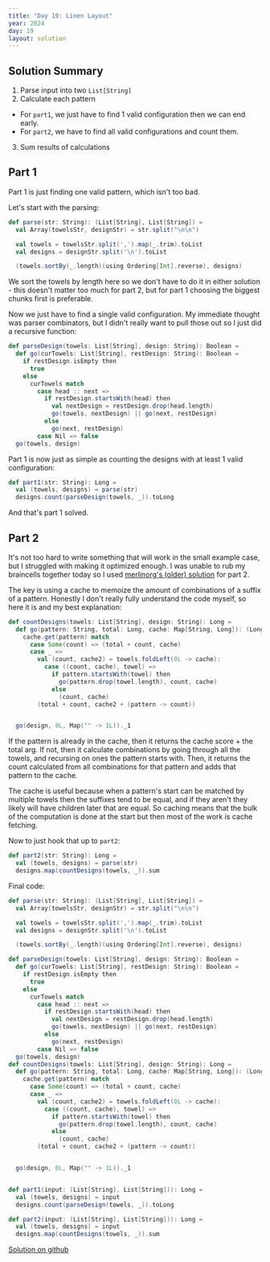 ```yaml
---
title: "Day 19: Linen Layout"
year: 2024
day: 19
layout: solution
---
```


## Solution Summary

1. Parse input into two `List[String]`
2. Calculate each pattern
  * For `part1`, we just have to find 1 valid configuration then we can end early.
  * For `part2`, we have to find all valid configurations and count them.
3. Sum results of calculations

## Part 1

Part 1 is just finding one valid pattern, which isn't too bad.

Let's start with the parsing:

```scala
def parse(str: String): (List[String], List[String]) =
  val Array(towelsStr, designStr) = str.split("\n\n")

  val towels = towelsStr.split(',').map(_.trim).toList
  val designs = designStr.split('\n').toList

  (towels.sortBy(_.length)(using Ordering[Int].reverse), designs)
```

We sort the towels by length here so we don't have to do it in either solution - this doesn't matter too much for part 2, but
for part 1 choosing the biggest chunks first is preferable.

Now we just have to find a single valid configuration. My immediate thought was parser combinators, but I didn't really
want to pull those out so I just did a recursive function:

```scala
def parseDesign(towels: List[String], design: String): Boolean =
  def go(curTowels: List[String], restDesign: String): Boolean =
    if restDesign.isEmpty then
      true
    else
      curTowels match
        case head :: next =>
          if restDesign.startsWith(head) then
            val nextDesign = restDesign.drop(head.length)
            go(towels, nextDesign) || go(next, restDesign)
          else
            go(next, restDesign)
        case Nil => false
  go(towels, design)
```

Part 1 is now just as simple as counting the designs with at least 1 valid configuration:

```scala
def part1(str: String): Long =
  val (towels, designs) = parse(str)
  designs.count(parseDesign(towels, _)).toLong
```

And that's part 1 solved.

## Part 2

It's not too hard to write something that will work in the small example case, but I struggled with making it optimized enough.
I was unable to rub my braincells together today so I used [merlinorg's (older) solution](https://github.com/merlinorg/aoc2024/blob/082c1fb45953d698f2072e9bc0db90ddb2b37323/src/main/scala/Day19.scala) for part 2.

The key is using a cache to memoize the amount of combinations of a suffix of a pattern. Honestly I don't really fully understand the code myself, so here it is
and my best explanation:

```scala
def countDesigns(towels: List[String], design: String): Long =
  def go(pattern: String, total: Long, cache: Map[String, Long]): (Long, Map[String, Long]) =
    cache.get(pattern) match
      case Some(count) => (total + count, cache)
      case _ =>
        val (count, cache2) = towels.foldLeft(0L -> cache):
          case ((count, cache), towel) =>
            if pattern.startsWith(towel) then
              go(pattern.drop(towel.length), count, cache)
            else
              (count, cache)
        (total + count, cache2 + (pattern -> count))


  go(design, 0L, Map("" -> 1L))._1
```

If the pattern is already in the cache, then it returns the cache score + the total arg. If not, then it calculate combinations by
going through all the towels, and recursing on ones the pattern starts with. Then, it returns the count calculated from all combinations for that pattern
and adds that pattern to the cache.

The cache is useful because when a pattern's start can be matched by multiple towels then the suffixes tend to be equal, and if they aren't they likely will have children
later that are equal. So caching means that the bulk of the computation is done at the start but then most of the work is cache fetching.

Now to just hook that up to `part2`:

```scala
def part2(str: String): Long =
  val (towels, designs) = parse(str)
  designs.map(countDesigns(towels, _)).sum
```

Final code:


```scala
def parse(str: String): (List[String], List[String]) =
  val Array(towelsStr, designStr) = str.split("\n\n")

  val towels = towelsStr.split(',').map(_.trim).toList
  val designs = designStr.split('\n').toList

  (towels.sortBy(_.length)(using Ordering[Int].reverse), designs)

def parseDesign(towels: List[String], design: String): Boolean =
  def go(curTowels: List[String], restDesign: String): Boolean =
    if restDesign.isEmpty then
      true
    else
      curTowels match
        case head :: next =>
          if restDesign.startsWith(head) then
            val nextDesign = restDesign.drop(head.length)
            go(towels, nextDesign) || go(next, restDesign)
          else
            go(next, restDesign)
        case Nil => false
  go(towels, design)
def countDesigns(towels: List[String], design: String): Long =
  def go(pattern: String, total: Long, cache: Map[String, Long]): (Long, Map[String, Long]) =
    cache.get(pattern) match
      case Some(count) => (total + count, cache)
      case _ =>
        val (count, cache2) = towels.foldLeft(0L -> cache):
          case ((count, cache), towel) =>
            if pattern.startsWith(towel) then
              go(pattern.drop(towel.length), count, cache)
            else
              (count, cache)
        (total + count, cache2 + (pattern -> count))


  go(design, 0L, Map("" -> 1L))._1


def part1(input: (List[String], List[String])): Long =
  val (towels, designs) = input
  designs.count(parseDesign(towels, _)).toLong

def part2(input: (List[String], List[String])): Long =
  val (towels, designs) = input
  designs.map(countDesigns(towels, _)).sum
```

[Solution on github](https://github.com/TheDrawingCoder-Gamer/adventofcode2024/blob/master/src/main/scala/Day19.scala)
